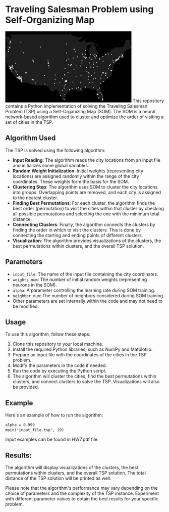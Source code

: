 # Traveling Salesman Problem using Self-Organizing Map 
![tsp gif](tsp.gif)
This repository contains a Python implementation of solving the Traveling Salesman Problem (TSP) using a Self-Organizing Map (SOM). The SOM is a neural network-based algorithm used to cluster and optimize the order of visiting a set of cities in the TSP.

## Algorithm Used

The TSP is solved using the following algorithm:

- **Input Reading**: The algorithm reads the city locations from an input file and initializes some global variables.
- **Random Weight Initialization**: Initial weights (representing city locations) are assigned randomly within the range of the city coordinates. These weights form the basis for the SOM.
- **Clustering Step**: The algorithm uses SOM to cluster the city locations into groups. Overlapping points are removed, and each city is assigned to the nearest cluster.
- **Finding Best Permutations**: For each cluster, the algorithm finds the best order (permutation) to visit the cities within that cluster by checking all possible permutations and selecting the one with the minimum total distance.
- **Connecting Clusters**: Finally, the algorithm connects the clusters by finding the order in which to visit the clusters. This is done by connecting the starting and ending points of different clusters.
- **Visualization**: The algorithm provides visualizations of the clusters, the best permutations within clusters, and the overall TSP solution.

## Parameters

- `input_file`: The name of the input file containing the city coordinates.
- `weights_num`: The number of initial random weights (representing neurons in the SOM).
- `alpha`: A parameter controlling the learning rate during SOM training.
- `neighbor_num`: The number of neighbors considered during SOM training.
- Other parameters are set internally within the code and may not need to be modified.

## Usage

To use this algorithm, follow these steps:

1. Clone this repository to your local machine.
2. Install the required Python libraries, such as NumPy and Matplotlib.
3. Prepare an input file with the coordinates of the cities in the TSP problem.
4. Modify the parameters in the code if needed.
5. Run the code by executing the Python script.
6. The algorithm will cluster the cities, find the best permutations within clusters, and connect clusters to solve the TSP. Visualizations will also be provided.

## Example

Here's an example of how to run the algorithm:

```
alpha = 0.999
main('input_file.tsp', 29)
```
Input examples can be found in HW7.pdf file.
## Results:
The algorithm will display visualizations of the clusters, the best permutations within clusters, and the overall TSP solution. The total distance of the TSP solution will be printed as well.

Please note that the algorithm's performance may vary depending on the choice of parameters and the complexity of the TSP instance. Experiment with different parameter values to obtain the best results for your specific problem.
